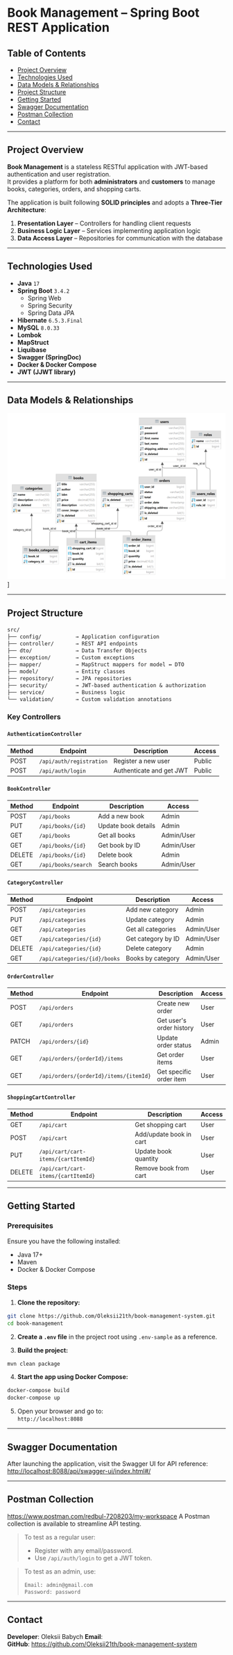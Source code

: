 # Book Management – Spring Boot REST Application

## Table of Contents
- [Project Overview](#project-overview)
- [Technologies Used](#technologies-used)
- [Data Models & Relationships](#data-models--relationships)
- [Project Structure](#project-structure)
- [Getting Started](#getting-started)
- [Swagger Documentation](#swagger-documentation)
- [Postman Collection](#postman-collection)
- [Contact](#contact)

---

## Project Overview

**Book Management** is a stateless RESTful application with JWT-based authentication and user registration.  
It provides a platform for both **administrators** and **customers** to manage books, categories, orders, and shopping carts.

The application is built following **SOLID principles** and adopts a **Three-Tier Architecture**:
1. **Presentation Layer** – Controllers for handling client requests
2. **Business Logic Layer** – Services implementing application logic
3. **Data Access Layer** – Repositories for communication with the database

---

## Technologies Used

- **Java** `17`
- **Spring Boot** `3.4.2`
    - Spring Web
    - Spring Security
    - Spring Data JPA
- **Hibernate** `6.5.3.Final`
- **MySQL** `8.0.33`
- **Lombok**
- **MapStruct**
- **Liquibase**
- **Swagger (SpringDoc)**
- **Docker & Docker Compose**
- **JWT (JJWT library)**

---

## Data Models & Relationships

![book-management.png](images/book-management.png)]

---

## Project Structure

```
src/
├── config/           → Application configuration
├── controller/       → REST API endpoints
├── dto/              → Data Transfer Objects
├── exception/        → Custom exceptions
├── mapper/           → MapStruct mappers for model ↔ DTO
├── model/            → Entity classes
├── repository/       → JPA repositories
├── security/         → JWT-based authentication & authorization
├── service/          → Business logic
└── validation/       → Custom validation annotations
```

### Key Controllers

#### `AuthenticationController`
| Method | Endpoint | Description | Access |
|--------|----------|-------------|--------|
| POST | `/api/auth/registration` | Register a new user | Public |
| POST | `/api/auth/login` | Authenticate and get JWT | Public |

#### `BookController`
| Method | Endpoint | Description | Access |
|--------|----------|-------------|--------|
| POST | `/api/books` | Add a new book | Admin |
| PUT | `/api/books/{id}` | Update book details | Admin |
| GET | `/api/books` | Get all books | Admin/User |
| GET | `/api/books/{id}` | Get book by ID | Admin/User |
| DELETE | `/api/books/{id}` | Delete book | Admin |
| GET | `/api/books/search` | Search books | Admin/User |

#### `CategoryController`
| Method | Endpoint | Description | Access |
|--------|----------|-------------|--------|
| POST | `/api/categories` | Add new category | Admin |
| PUT | `/api/categories` | Update category | Admin |
| GET | `/api/categories` | Get all categories | Admin/User |
| GET | `/api/categories/{id}` | Get category by ID | Admin/User |
| DELETE | `/api/categories/{id}` | Delete category | Admin |
| GET | `/api/categories/{id}/books` | Books by category | Admin/User |

#### `OrderController`
| Method | Endpoint | Description | Access |
|--------|----------|-------------|--------|
| POST | `/api/orders` | Create new order | User |
| GET | `/api/orders` | Get user's order history | User |
| PATCH | `/api/orders/{id}` | Update order status | Admin |
| GET | `/api/orders/{orderId}/items` | Get order items | User |
| GET | `/api/orders/{orderId}/items/{itemId}` | Get specific order item | User |

#### `ShoppingCartController`
| Method | Endpoint | Description | Access |
|--------|----------|-------------|--------|
| GET | `/api/cart` | Get shopping cart | User |
| POST | `/api/cart` | Add/update book in cart | User |
| PUT | `/api/cart/cart-items/{cartItemId}` | Update book quantity | User |
| DELETE | `/api/cart/cart-items/{cartItemId}` | Remove book from cart | User |

---

## Getting Started

### Prerequisites

Ensure you have the following installed:
- Java 17+
- Maven
- Docker & Docker Compose

### Steps

1. **Clone the repository:**
```bash
git clone https://github.com/Oleksii21th/book-management-system.git
cd book-management
```

2. **Create a `.env` file** in the project root using `.env-sample` as a reference.

3. **Build the project:**
```bash
mvn clean package
```

4. **Start the app using Docker Compose:**
```bash
docker-compose build
docker-compose up
```

5. Open your browser and go to:  
   `http://localhost:8088`

---

## Swagger Documentation

After launching the application, visit the Swagger UI for API reference:  
[http://localhost:8088/api/swagger-ui/index.html#/](http://localhost:8088/api/swagger-ui/index.html#/)

---

## Postman Collection
https://www.postman.com/redbul-7208203/my-workspace
A Postman collection is available to streamline API testing.

> To test as a regular user:
> - Register with any email/password.
> - Use `/api/auth/login` to get a JWT token.

> To test as an admin, use:
> ```
> Email: admin@gmail.com
> Password: password
> ```

---

## Contact

**Developer**: Oleksii Babych
**Email**:   
**GitHub**: https://github.com/Oleksii21th/book-management-system